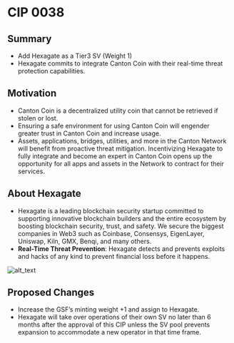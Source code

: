 # CIP 0038

## Summary

- Add Hexagate as a Tier3 SV (Weight 1)
- Hexagate commits to integrate Canton Coin with their real-time threat protection capabilities.

## Motivation

- Canton Coin is a decentralized utility coin that cannot be retrieved if stolen or lost.
- Ensuring a safe environment for using Canton Coin will engender greater trust in Canton Coin and increase usage.
- Assets, applications, bridges, utilities, and more in the Canton Network will benefit from proactive threat mitigation. Incentivizing Hexagate to fully integrate and become an expert in Canton Coin opens up the opportunity for all apps and assets in the Network to contract for their services.

## About Hexagate

- Hexagate is a leading blockchain security startup committed to supporting innovative blockchain builders and the entire ecosystem by boosting blockchain security, trust, and safety. We secure the biggest companies in Web3 such as Coinbase, Consensys, EigenLayer, Uniswap, Kiln, GMX, Benqi, and many others.
- **Real-Time Threat Prevention**: Hexagate detects and prevents exploits and hacks of any kind to prevent financial loss before it happens.

![alt_text](cip-0038.png "cip-0038")

## Proposed Changes

- Increase the GSF’s minting weight +1 and assign to Hexagate.
- Hexagate will take over operations of their own SV no later than 6 months after the approval of this CIP unless the SV pool prevents expansion to accommodate a new operator in that time frame.
